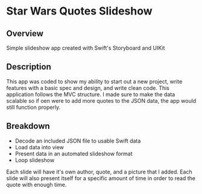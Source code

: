 #  Star Wars Quotes Slideshow

## Overview

Simple slideshow app created with Swift's Storyboard and UIKit

## Description

This app was coded to show my ability to start out a new project, write features with 
a basic spec and design, and write clean code. This application follows the MVC structure.
I made sure to make the data scalable so if oen were to add more quotes to the JSON data, 
the app would still function properly.

## Breakdown
* Decode an included JSON file to usable Swift data
* Load data into view
* Present data in an automated slideshow format
* Loop slideshow

Each slide will have it's own author, quote, and a picture that I added. Each slide will
also present itself for a specific amount of time in order to read the quote with enough time.
